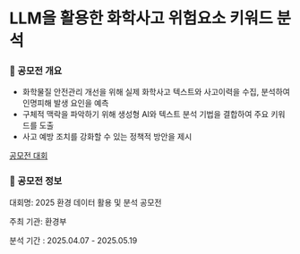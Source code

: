 # LLM을 활용한 화학사고 위험요소 키워드 분석

### 📌 공모전 개요
- 화학물질 안전관리 개선을 위해 실제 화학사고 텍스트와 사고이력을 수집, 분석하여 인명피해 발생 요인을 예측 
- 구체적 맥락을 파악하기 위해 생성형 AI와 텍스트 분석 기법을 결합하여 주요 키워드를 도출 
- 사고 예방 조치를 강화할 수 있는 정책적 방안을 제시

[공모전 대회](https://konetic.or.kr/ecothon/main.do)


### 📌 공모전 정보
대회명: 2025 환경 데이터 활용 및 분석 공모전

주최 기관: 환경부

분석 기간 : 2025.04.07 - 2025.05.19
